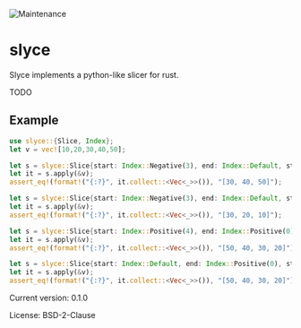 ![Maintenance](https://img.shields.io/badge/maintenance-activly--developed-brightgreen.svg)

# slyce

Slyce implements a python-like slicer for rust.

TODO
## Example
```rust
use slyce::{Slice, Index};
let v = vec![10,20,30,40,50];

let s = slyce::Slice{start: Index::Negative(3), end: Index::Default, step: None};
let it = s.apply(&v);
assert_eq!(format!("{:?}", it.collect::<Vec<_>>()), "[30, 40, 50]");

let s = slyce::Slice{start: Index::Negative(3), end: Index::Default, step: Some(-1)};
let it = s.apply(&v);
assert_eq!(format!("{:?}", it.collect::<Vec<_>>()), "[30, 20, 10]");

let s = slyce::Slice{start: Index::Positive(4), end: Index::Positive(0), step: Some(-1)};
let it = s.apply(&v);
assert_eq!(format!("{:?}", it.collect::<Vec<_>>()), "[50, 40, 30, 20]");

let s = slyce::Slice{start: Index::Default, end: Index::Positive(0), step: Some(-1)};
let it = s.apply(&v);
assert_eq!(format!("{:?}", it.collect::<Vec<_>>()), "[50, 40, 30, 20]");
```

Current version: 0.1.0

License: BSD-2-Clause
